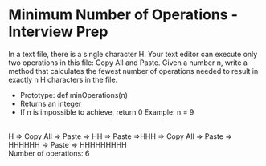 # Minimum Number of Operations - Interview Prep

In a text file, there is a single character H. Your text editor can execute only two operations in this file: Copy All and Paste. Given a number n, write a method that calculates the fewest number of operations needed to result in exactly n H characters in the file.
- Prototype: def minOperations(n)
- Returns an integer
- If n is impossible to achieve, return 0
Example:
n = 9
<br>
H => Copy All => Paste => HH => Paste =>HHH => Copy All => Paste => HHHHHH => Paste => HHHHHHHHH
<br>
Number of operations: 6
